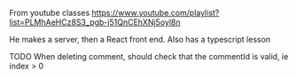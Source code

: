 From youtube classes
https://www.youtube.com/playlist?list=PLMhAeHCz8S3_pgb-j51QnCEhXNj5oyl8n

He makes a server, then a React front end. Also has a typescript lesson

TODO When deleting comment, should check that the commentId is valid, ie index > 0

